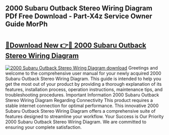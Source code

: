 ## 2000 Subaru Outback Stereo Wiring Diagram PDf Free Download - Part-X4z Service Owner Guide MorPh

# <h2><a href="http://dfhstm.blite.top/?on=2000+Subaru+Outback+Stereo+Wiring+Diagram">🔗Download New 👉🔴 2000 Subaru Outback Stereo Wiring Diagram</a></h2>

[![2000 Subaru Outback Stereo Wiring Diagram download](https://i.imgur.com/lujVjoI.png)](http://dfhstm.blite.top/?on=2000+Subaru+Outback+Stereo+Wiring+Diagram)
Greetings and welcome to the comprehensive user manual for your newly acquired 2000 Subaru Outback Stereo Wiring Diagram. This guide is intended to help you get the most out of your product by providing a thorough explanation of its features, installation process, operation instructions, maintenance tips, and troubleshooting procedures. Important Information 2000 Subaru Outback Stereo Wiring Diagram Regarding Connectivity This product requires a stable internet connection for optimal performance. This innovative 2000 Subaru Outback Stereo Wiring Diagram offers a comprehensive suite of features designed to streamline your workflow. Your Success is Our Priority 2000 Subaru Outback Stereo Wiring Diagram. We are committed to ensuring your complete satisfaction.

